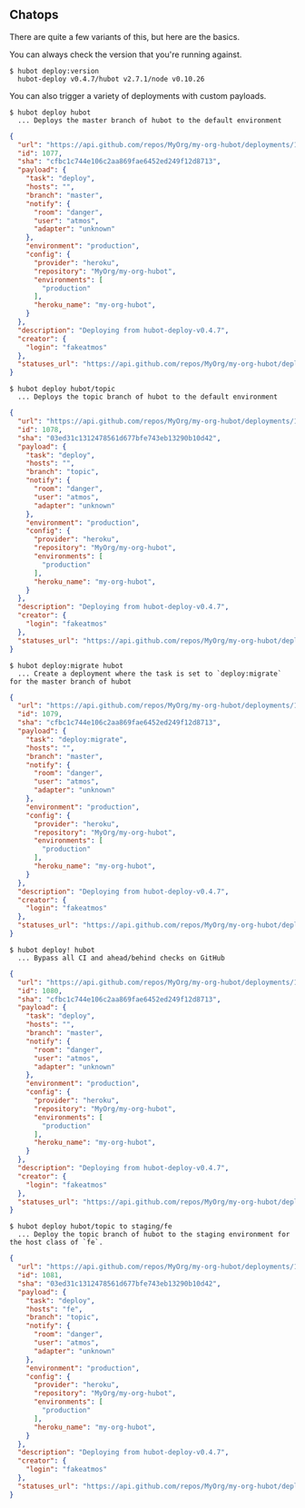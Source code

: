 ## Chatops

There are quite a few variants of this, but here are the basics.

You can always check the version that you're running against.

    $ hubot deploy:version
      hubot-deploy v0.4.7/hubot v2.7.1/node v0.10.26

You can also trigger a variety of deployments with custom payloads.

    $ hubot deploy hubot
      ... Deploys the master branch of hubot to the default environment

```JSON
{
  "url": "https://api.github.com/repos/MyOrg/my-org-hubot/deployments/1077",
  "id": 1077,
  "sha": "cfbc1c744e106c2aa869fae6452ed249f12d8713",
  "payload": {
    "task": "deploy",
    "hosts": "",
    "branch": "master",
    "notify": {
      "room": "danger",
      "user": "atmos",
      "adapter": "unknown"
    },
    "environment": "production",
    "config": {
      "provider": "heroku",
      "repository": "MyOrg/my-org-hubot",
      "environments": [
        "production"
      ],
      "heroku_name": "my-org-hubot",
    }
  },
  "description": "Deploying from hubot-deploy-v0.4.7",
  "creator": {
    "login": "fakeatmos"
  },
  "statuses_url": "https://api.github.com/repos/MyOrg/my-org-hubot/deployments/1077/statuses"
}
```

    $ hubot deploy hubot/topic
      ... Deploys the topic branch of hubot to the default environment

```JSON
{
  "url": "https://api.github.com/repos/MyOrg/my-org-hubot/deployments/1078",
  "id": 1078,
  "sha": "03ed31c1312478561d677bfe743eb13290b10d42",
  "payload": {
    "task": "deploy",
    "hosts": "",
    "branch": "topic",
    "notify": {
      "room": "danger",
      "user": "atmos",
      "adapter": "unknown"
    },
    "environment": "production",
    "config": {
      "provider": "heroku",
      "repository": "MyOrg/my-org-hubot",
      "environments": [
        "production"
      ],
      "heroku_name": "my-org-hubot",
    }
  },
  "description": "Deploying from hubot-deploy-v0.4.7",
  "creator": {
    "login": "fakeatmos"
  },
  "statuses_url": "https://api.github.com/repos/MyOrg/my-org-hubot/deployments/1078/statuses"
}
```
    $ hubot deploy:migrate hubot
      ... Create a deployment where the task is set to `deploy:migrate` for the master branch of hubot

```JSON
{
  "url": "https://api.github.com/repos/MyOrg/my-org-hubot/deployments/1079",
  "id": 1079,
  "sha": "cfbc1c744e106c2aa869fae6452ed249f12d8713",
  "payload": {
    "task": "deploy:migrate",
    "hosts": "",
    "branch": "master",
    "notify": {
      "room": "danger",
      "user": "atmos",
      "adapter": "unknown"
    },
    "environment": "production",
    "config": {
      "provider": "heroku",
      "repository": "MyOrg/my-org-hubot",
      "environments": [
        "production"
      ],
      "heroku_name": "my-org-hubot",
    }
  },
  "description": "Deploying from hubot-deploy-v0.4.7",
  "creator": {
    "login": "fakeatmos"
  },
  "statuses_url": "https://api.github.com/repos/MyOrg/my-org-hubot/deployments/1079/statuses"
}
```

    $ hubot deploy! hubot
      ... Bypass all CI and ahead/behind checks on GitHub

```JSON
{
  "url": "https://api.github.com/repos/MyOrg/my-org-hubot/deployments/1080",
  "id": 1080,
  "sha": "cfbc1c744e106c2aa869fae6452ed249f12d8713",
  "payload": {
    "task": "deploy",
    "hosts": "",
    "branch": "master",
    "notify": {
      "room": "danger",
      "user": "atmos",
      "adapter": "unknown"
    },
    "environment": "production",
    "config": {
      "provider": "heroku",
      "repository": "MyOrg/my-org-hubot",
      "environments": [
        "production"
      ],
      "heroku_name": "my-org-hubot",
    }
  },
  "description": "Deploying from hubot-deploy-v0.4.7",
  "creator": {
    "login": "fakeatmos"
  },
  "statuses_url": "https://api.github.com/repos/MyOrg/my-org-hubot/deployments/1080/statuses"
}
```

    $ hubot deploy hubot/topic to staging/fe
      ... Deploy the topic branch of hubot to the staging environment for the host class of `fe`.

```JSON
{
  "url": "https://api.github.com/repos/MyOrg/my-org-hubot/deployments/1081",
  "id": 1081,
  "sha": "03ed31c1312478561d677bfe743eb13290b10d42",
  "payload": {
    "task": "deploy",
    "hosts": "fe",
    "branch": "topic",
    "notify": {
      "room": "danger",
      "user": "atmos",
      "adapter": "unknown"
    },
    "environment": "production",
    "config": {
      "provider": "heroku",
      "repository": "MyOrg/my-org-hubot",
      "environments": [
        "production"
      ],
      "heroku_name": "my-org-hubot",
    }
  },
  "description": "Deploying from hubot-deploy-v0.4.7",
  "creator": {
    "login": "fakeatmos"
  },
  "statuses_url": "https://api.github.com/repos/MyOrg/my-org-hubot/deployments/1081/statuses"
}
```
